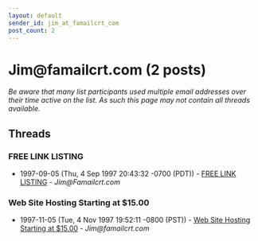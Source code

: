 ```yaml
---
layout: default
sender_id: jim_at_famailcrt_com
post_count: 2
---
```


# Jim<span>@</span>famailcrt.com (2 posts)

_Be aware that many list participants used multiple email addresses over their time active on the list. As such this page may not contain all threads available._

## Threads

### FREE LINK LISTING
+ 1997-09-05 (Thu, 4 Sep 1997 20:43:32 -0700 (PDT)) - [FREE LINK LISTING](/archive/1997/09/a40daae2b77bce08c11be398f62d451fbe2d66e6016a4d679b6d887f22bb7b98) - _Jim@Famailcrt.com_

### Web Site Hosting Starting at $15.00
+ 1997-11-05 (Tue, 4 Nov 1997 19:52:11 -0800 (PST)) - [Web Site Hosting Starting at $15.00](/archive/1997/11/00ee3ca1fb29a3460fb1f3ca82ad451206461036edcf4224854967db481d81df) - _Jim@famailcrt.com_


